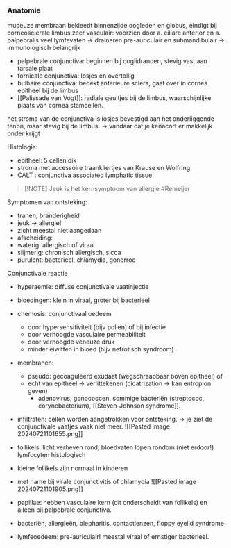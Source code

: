 ### Anatomie

muceuze membraan bekleedt binnenzijde oogleden en globus, eindigt bij corneosclerale limbus
zeer vasculair: voorzien door a. ciliare anterior en a. palpebralis
veel lymfevaten → draineren pre-auriculair en submandibulair → immunologisch belangrijk
- palpebrale conjunctiva: beginnen bij ooglidranden, stevig vast aan tarsale plaat
- fornicale conjunctiva: losjes en overtollig
- bulbaire conjunctiva: bedekt anterieure sclera, gaat over in cornea epitheel bij de limbus
- [[Palissade van Vogt]]: radiale geultjes bij de limbus, waarschijnlijke plaats van cornea stamcellen.

het stroma van de conjunctiva is losjes bevestigd aan het onderliggende tenon, maar stevig bij de limbus.
→ vandaar dat je kenacort er makkelijk onder krijgt

Histologie:
- epitheel: 5 cellen dik
- stroma met accessoire traankliertjes van Krause en Wolfring
- CALT : conjunctiva associated lymphatic tissue

> [!NOTE] Jeuk is het kernsymptoom van allergie #Remeijer 

Symptomen van ontsteking:
- tranen, branderigheid
- jeuk → allergie!
- zicht meestal niet aangedaan
- afscheiding:
- waterig: allergisch of viraal
- slijmerig: chronisch allergisch, sicca
- purulent: bacterieel, chlamydia, gonorroe

Conjunctivale reactie
- hyperaemie: diffuse conjunctivale vaatinjectie
- bloedingen: klein in viraal, groter bij bacterieel
- chemosis: conjunctivaal oedeem
	- door hypersensitiviteit (bijv pollen) of bij infectie
	- door verhoogde vasculaire permeabiliteit
	- door verhoogde veneuze druk
	- minder eiwitten in bloed (bijv nefrotisch syndroom)
- membranen: 
	- pseudo: gecoaguleerd exudaat (wegschraapbaar boven epitheel) of 
	- echt van epitheel → verlittekenen (cicatrization → kan entropion geven)
		- adenovirus, gonococcen, sommige bacteriën (streptococ, corynebacterium), [[Steven-Johnson syndrome]].
- infiltraten: cellen worden aangetrokken voor ontsteking. → je ziet de conjunctivale vaatjes vaak niet meer.
![[Pasted image 20240721101655.png]]


- follikels: licht verheven rond, bloedvaten lopen rondom (niet erdoor!) lymfocyten histologisch
- kleine follikels zijn normaal in kinderen
- met name bij virale conjunctivitis of chlamydia
![[Pasted image 20240721101905.png]]

- papillae: hebben vasculaire kern (dit onderscheidt van follikels) en alleen bij palpebrale conjunctiva.
- bacteriën, allergieën, blepharitis, contactlenzen, floppy eyelid syndrome
- lymfeoedeem: pre-auriculair! meestal viraal of ernstiger bacterieel.

